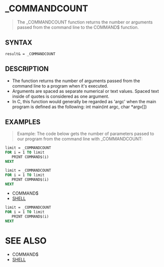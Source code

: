 # _COMMANDCOUNT
> The _COMMANDCOUNT function returns the number or arguments passed from the command line to the COMMAND$ function.

## SYNTAX
`result& = _COMMANDCOUNT`

## DESCRIPTION
* The function returns the number of arguments passed from the command line to a program when it's executed.
* Arguments are spaced as separate numerical or text values. Spaced text inside of quotes is considered as one argument.
* In C, this function would generally be regarded as 'argc' when the main program is defined as the following: int main(int argc, char *argv[])


## EXAMPLES
> Example: The code below gets the number of parameters passed to our program from the command line with _COMMANDCOUNT:

```vb
limit = _COMMANDCOUNT
FOR i = 1 TO limit
   PRINT COMMAND$(i)
NEXT
```


```vb
limit = _COMMANDCOUNT
FOR i = 1 TO limit
   PRINT COMMAND$(i)
NEXT
```

* COMMAND$
* [SHELL](SHELL.md)

```vb
limit = _COMMANDCOUNT
FOR i = 1 TO limit
   PRINT COMMAND$(i)
NEXT
```



# SEE ALSO
* COMMAND$
* [SHELL](SHELL.md)

